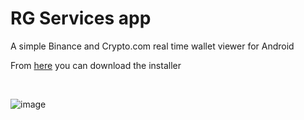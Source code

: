 # RG Services app
A simple Binance and Crypto.com real time wallet viewer for Android

From [here](https://github.com/Roberto-Gentili/services-android-app/releases/tag/rg-services-app-0.1.0) you can download the installer

<br/>

![image](https://user-images.githubusercontent.com/91185696/209924317-a8677c49-811d-4e4a-8f12-78d3cc922d9e.png)

